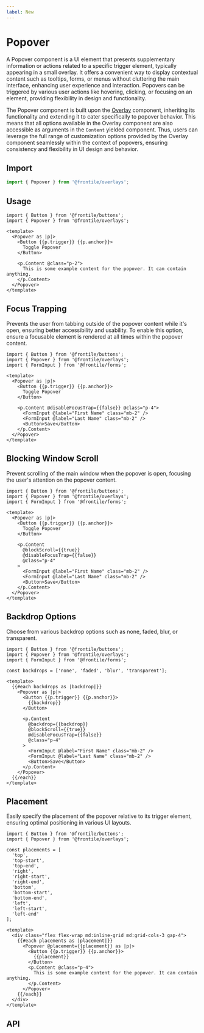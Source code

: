 ```yaml
---
label: New
---
```


# Popover

A Popover component is a UI element that presents supplementary information or 
actions related to a specific trigger element, typically appearing in a small overlay. 
It offers a convenient way to display contextual content such as tooltips, forms, 
or menus without cluttering the main interface, enhancing user experience and interaction. 
Popovers can be triggered by various user actions like hovering, clicking, or focusing on an 
element, providing flexibility in design and functionality.

The Popover component is built upon the [Overlay](./overlay.md) component, 
inheriting its functionality and extending it to cater specifically to popover 
behavior. This means that all options available in the Overlay component are also accessible as arguments in the
`Content` yielded component. Thus, users can leverage the full range of
customization options provided by the Overlay component seamlessly within the
context of popovers, ensuring consistency and flexibility in UI design and behavior.

## Import 

```js
import { Popover } from '@frontile/overlays';
```

## Usage

```gjs preview
import { Button } from '@frontile/buttons';
import { Popover } from '@frontile/overlays';

<template>
  <Popover as |p|>
    <Button {{p.trigger}} {{p.anchor}}>
      Toggle Popover
    </Button>

    <p.Content @class="p-2">
      This is some example content for the popover. It can contain anything.
    </p.Content>
  </Popover>
</template>
```

## Focus Trapping 

Prevents the user from tabbing outside of the popover content while it's open, 
ensuring better accessibility and usability. To enable this option, ensure a 
focusable element is rendered at all times within the popover content.

```gjs preview
import { Button } from '@frontile/buttons';
import { Popover } from '@frontile/overlays';
import { FormInput } from '@frontile/forms';

<template>
  <Popover as |p|>
    <Button {{p.trigger}} {{p.anchor}}>
      Toggle Popover
    </Button>

    <p.Content @disableFocusTrap={{false}} @class="p-4">
      <FormInput @label="First Name" class="mb-2" />
      <FormInput @label="Last Name" class="mb-2" />
      <Button>Save</Button>
    </p.Content>
  </Popover>
</template>
```

## Blocking Window Scroll

Prevent scrolling of the main window when the popover is open, focusing the 
user's attention on the popover content.

```gjs preview
import { Button } from '@frontile/buttons';
import { Popover } from '@frontile/overlays';
import { FormInput } from '@frontile/forms';

<template>
  <Popover as |p|>
    <Button {{p.trigger}} {{p.anchor}}>
      Toggle Popover
    </Button>

    <p.Content 
      @blockScroll={{true}}
      @disableFocusTrap={{false}} 
      @class="p-4"
    >
      <FormInput @label="First Name" class="mb-2" />
      <FormInput @label="Last Name" class="mb-2" />
      <Button>Save</Button>
    </p.Content>
  </Popover>
</template>
```


## Backdrop Options

Choose from various backdrop options such as none, faded, blur, or transparent.

```gjs preview
import { Button } from '@frontile/buttons';
import { Popover } from '@frontile/overlays';
import { FormInput } from '@frontile/forms';

const backdrops = ['none', 'faded', 'blur', 'transparent'];

<template>
  {{#each backdrops as |backdrop|}}
    <Popover as |p|>
      <Button {{p.trigger}} {{p.anchor}}>
        {{backdrop}}
      </Button>

      <p.Content 
        @backdrop={{backdrop}}
        @blockScroll={{true}}
        @disableFocusTrap={{false}} 
        @class="p-4"
      >
        <FormInput @label="First Name" class="mb-2" />
        <FormInput @label="Last Name" class="mb-2" />
        <Button>Save</Button>
      </p.Content>
    </Popover>
  {{/each}}
</template>
```

## Placement

Easily specify the placement of the popover relative to its trigger element, 
ensuring optimal positioning in various UI layouts.

```gjs preview
import { Button } from '@frontile/buttons';
import { Popover } from '@frontile/overlays';

const placements = [
  'top',
  'top-start',
  'top-end',
  'right',
  'right-start',
  'right-end',
  'bottom',
  'bottom-start',
  'bottom-end',
  'left',
  'left-start',
  'left-end'
];

<template>
  <div class="flex flex-wrap md:inline-grid md:grid-cols-3 gap-4">
    {{#each placements as |placement|}}
      <Popover @placement={{placement}} as |p|>
        <Button {{p.trigger}} {{p.anchor}}>
          {{placement}}
        </Button>
        <p.Content @class="p-4">
          This is some example content for the popover. It can contain anything.
        </p.Content>
      </Popover>
    {{/each}}
  </div>
</template>
```

## API


